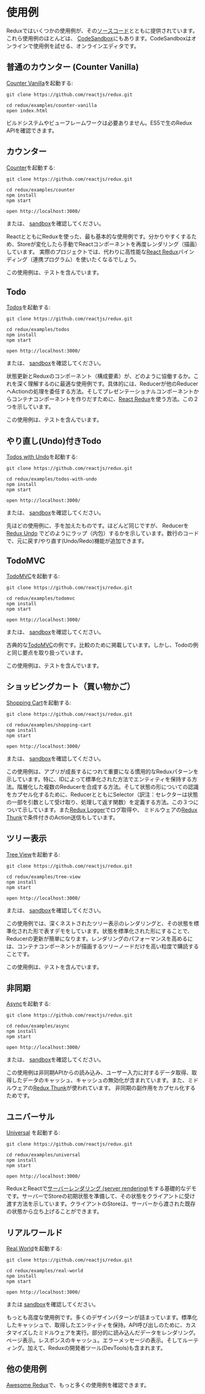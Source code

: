 # 使用例

Reduxではいくつかの使用例が、その[ソースコード](https://github.com/reactjs/redux/tree/master/examples)とともに提供されています。これら使用例のほとんどは、 [CodeSandbox](https://codesandbox.io)にもあります。CodeSandboxはオンラインで使用例を試せる、オンラインエディタです。
## 普通のカウンター (Counter Vanilla)

[Counter Vanilla](https://github.com/reactjs/redux/tree/master/examples/counter-vanilla)を起動する:

```
git clone https://github.com/reactjs/redux.git

cd redux/examples/counter-vanilla
open index.html
```

ビルドシステムやビューフレームワークは必要ありません。ES5で生のRedux APIを確認できます。

## カウンター

[Counter](https://github.com/reactjs/redux/tree/master/examples/counter)を起動する:

```
git clone https://github.com/reactjs/redux.git

cd redux/examples/counter
npm install
npm start

open http://localhost:3000/
```

または、 [sandbox](https://codesandbox.io/s/github/reactjs/redux/tree/master/examples/counter)を確認してください。

ReactとともにReduxを使った、最も基本的な使用例です。分かりやすくするため、Storeが変化したら手動でReactコンポーネントを再度レンダリング（描画）しています。 実際のプロジェクトでは、代わりに高性能な[React Redux](https://github.com/reactjs/react-redux)バインディング（連携プログラム）を使いたくなるでしょう。

この使用例は、テストを含んでいます。

## Todo

[Todos](https://github.com/reactjs/redux/tree/master/examples/todos)を起動する:

```
git clone https://github.com/reactjs/redux.git

cd redux/examples/todos
npm install
npm start

open http://localhost:3000/
```

または、 [sandbox](https://codesandbox.io/s/github/reactjs/redux/tree/master/examples/todos)を確認してください。

状態更新とReduxのコンポーネント（構成要素）が、どのように協働するか。これを深く理解するのに最適な使用例です。具体的には、Reducerが他のReducerへActionの処理を委任する方法。そしてプレゼンテーショナルコンポーネントからコンテナコンポーネントを作りだすために、[React Redux](https://github.com/reactjs/react-redux)を使う方法。この２つを示しています。

この使用例は、テストを含んでいます。

## やり直し(Undo)付きTodo

[Todos with Undo](https://github.com/reactjs/redux/tree/master/examples/todos-with-undo)を起動する:

```
git clone https://github.com/reactjs/redux.git

cd redux/examples/todos-with-undo
npm install
npm start

open http://localhost:3000/
```

または、 [sandbox](https://codesandbox.io/s/github/reactjs/redux/tree/master/examples/todos-with-undo)を確認してください。

先ほどの使用例に、手を加えたものです。ほどんど同じですが、 Reducerを[Redux Undo](https://github.com/omnidan/redux-undo) でどのようにラップ（内包）するかを示しています。数行のコードで、元に戻す/やり直す(Undo/Redo)機能が追加できます。

## TodoMVC

[TodoMVC](https://github.com/reactjs/redux/tree/master/examples/todomvc)を起動する:

```
git clone https://github.com/reactjs/redux.git

cd redux/examples/todomvc
npm install
npm start

open http://localhost:3000/
```

または、 [sandbox](https://codesandbox.io/s/github/reactjs/redux/tree/master/examples/todomvc)を確認してください。

古典的な[TodoMVC](http://todomvc.com/)の例です。比較のために掲載しています。しかし、Todoの例と同じ要点を取り扱っています。

この使用例は、テストを含んでいます。

## ショッピングカート（買い物かご）

[Shopping Cart](https://github.com/reactjs/redux/tree/master/examples/shopping-cart)を起動する:

```
git clone https://github.com/reactjs/redux.git

cd redux/examples/shopping-cart
npm install
npm start

open http://localhost:3000/
```

または、 [sandbox](https://codesandbox.io/s/github/reactjs/redux/tree/master/examples/shopping-cart)を確認してください。

この使用例は、アプリが成長するにつれて重要になる慣用的なReduxパターンを示しています。特に、IDによって標準化された方法でエンティティを保持する方法。階層化した複数のReducerを合成する方法。そして状態の形についての認識をカプセル化するために、ReducerとともにSelector（訳注：セレクターは状態の一部を引数として受け取り、処理して返す関数）を定義する方法。この３つについて示しています。また[Redux Logger](https://github.com/fcomb/redux-logger)でログ取得や、 ミドルウェアの[Redux Thunk](https://github.com/gaearon/redux-thunk)で条件付きのAction送信もしています。

## ツリー表示

[Tree View](https://github.com/reactjs/redux/tree/master/examples/tree-view)を起動する:

```
git clone https://github.com/reactjs/redux.git

cd redux/examples/tree-view
npm install
npm start

open http://localhost:3000/
```

または、 [sandbox](https://codesandbox.io/s/github/reactjs/redux/tree/master/examples/tree-view)を確認してください。

この使用例では、深くネストされたツリー表示のレンダリングと、その状態を標準化された形で表すデモをしています。状態を標準化された形にすることで、Reducerの更新が簡単になります。レンダリングのパフォーマンスを高めるには、コンテナコンポーネントが描画するツリーノードだけを高い粒度で購読することです。

この使用例は、テストを含んでいます。

## 非同期

[Async](https://github.com/reactjs/redux/tree/master/examples/async)を起動する:

```
git clone https://github.com/reactjs/redux.git

cd redux/examples/async
npm install
npm start

open http://localhost:3000/
```

または、 [sandbox](https://codesandbox.io/s/github/reactjs/redux/tree/master/examples/async)を確認してください。

この使用例は非同期APIからの読み込み、ユーザー入力に対するデータ取得、取得したデータのキャッシュ、キャッシュの無効化が含まれています。また、ミドルウェアの[Redux Thunk](https://github.com/gaearon/redux-thunk)が使われています。 非同期の副作用をカプセル化するためです。

## ユニバーサル

[Universal](https://github.com/reactjs/redux/tree/master/examples/universal) を起動する:

```
git clone https://github.com/reactjs/redux.git

cd redux/examples/universal
npm install
npm start

open http://localhost:3000/
```

ReduxとReactで[サーバーレンダリング (server rendering)](../recipes/ServerRendering.md)をする基礎的なデモです。サーバーでStoreの初期状態を準備して、その状態をクライアントに受け渡す方法を示しています。クライアントのStoreは、サーバーから渡された既存の状態から立ち上げることができます。

## リアルワールド

[Real World](https://github.com/reactjs/redux/tree/master/examples/real-world)を起動する:

```
git clone https://github.com/reactjs/redux.git

cd redux/examples/real-world
npm install
npm start

open http://localhost:3000/
```

または [sandbox](https://codesandbox.io/s/github/reactjs/redux/tree/master/examples/real-world)を確認してください。

もっとも高度な使用例です。多くのデザインパターンが詰まっています。標準化したキャッシュで、取得したエンティティを保持。API呼び出しのために、カスタマイズしたミドルウェアを実行。部分的に読み込んだデータをレンダリング。ページ表示。レスポンスのキャッシュ。エラーメッセージの表示。そしてルーティング。加えて、Reduxの開発者ツール(DevTools)も含まれます。

## 他の使用例

[Awesome Redux](https://github.com/xgrommx/awesome-redux)で、もっと多くの使用例を確認できます。
